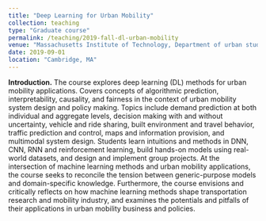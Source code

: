 ```yaml
---
title: "Deep Learning for Urban Mobility"
collection: teaching
type: "Graduate course"
permalink: /teaching/2019-fall-dl-urban-mobility
venue: "Massachusetts Institute of Technology, Department of urban studies and planning"
date: 2019-09-01
location: "Cambridge, MA"
---
```


**Introduction.** The course explores deep learning (DL) methods for urban mobility applications. Covers concepts of algorithmic prediction, interpretability, causality, and fairness in the context of urban mobility system design and policy making. Topics include demand prediction at both individual and aggregate levels, decision making with and without uncertainty, vehicle and ride sharing, built environment and travel behavior, traffic prediction and control, maps and information provision, and multimodal system design. Students learn intuitions and methods in DNN, CNN, RNN and reinforcement learning, build hands-on models using real-world datasets, and design and implement group projects. At the intersection of machine learning methods and urban mobility applications, the course seeks to reconcile the tension between generic-purpose models and domain-specific knowledge. Furthermore, the course envisions and critically reflects on how machine learning methods shape transportation research and mobility industry, and examines the potentials and pitfalls of their applications in urban mobility business and policies.
